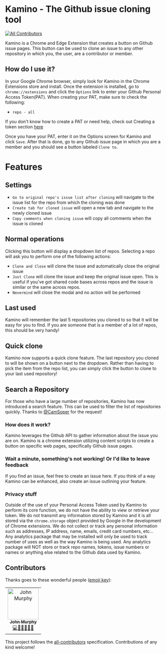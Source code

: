 # Kamino - The Github issue cloning tool
[![All Contributors](https://img.shields.io/badge/all_contributors-1-orange.svg?style=flat-square)](#contributors)

Kamino is a Chrome and Edge Extension that creates a button on Github issue pages. This button can be used to clone an issue to any other repository in which you, the user, are a contributor or member.

## How do I use it?
In your Google Chrome browser, simply look for Kamino in the Chrome Extensions store and install. Once the extension is installed, go to `chrome://extensions` and click the `Options` link to enter your Github Personal Access Token(PAT). When creating your PAT, make sure to check the following:
- `repo - all`

If you don't know how to create a PAT or need help, check out Creating a token section [here](https://help.github.com/articles/creating-a-personal-access-token-for-the-command-line/)

Once you have your PAT, enter it on the Options screen for Kamino and click `Save`. After that is done, go to any Github issue page in which you are a member and you should see a button labeled `Clone to`.

# Features

## Settings
- `Go to original repo's issue list after cloning` will navigate to the issue list for the repo from which the cloning was done
- `Create tab for cloned issue` will open a new tab and navigate to the newly cloned issue
- `Copy comments when cloning issue` will copy all comments when the issue is cloned

## Normal operations
Clicking this button will display a dropdown list of repos. Selecting a repo will ask you to perform one of the following actions:
- `Clone and Close` will clone the issue and automatically close the original issue
- `Just Clone` will clone the issue and keep the original issue open. This is useful if you've got shared code bases across repos and the issue is similar or the same across repos.
- `Nevermind` will close the modal and no action will be performed

## Last used
Kamino will remember the last 5 repositories you cloned to so that it will be easy for you to find. If you are someone that is a member of a lot of repos, this should be very handy!

## Quick clone
Kamino now supports a quick clone feature. The last repository you cloned to will be shown on a button next to the dropdown. Rather than having to pick the item from the repo list, you can simply click the button to clone to your last used repository!

## Search a Repository
For those who have a large number of repositories, Kamino has now introduced a search feature. This can be used to filter the list of repositories quickly. Thanks to [@CamSoper](https://github.com/CamSoper) for the request!

### How does it work?
Kamino leverages the Github API to gather information about the issue you are on. Kamino is a chrome extension utilizing content scripts to create a button on specific web pages, specifically Github issue pages.

### Wait a minute, something's not working! Or I'd like to leave feedback
If you find an issue, feel free to create an issue here. If you think of a way Kamino can be enhanced, also create an issue outlining your feature.

### Privacy stuff
Outside of the use of your Personal Access Token used by Kamino to perform its core function, we do not have the ability to view or retrieve your token. We do not transmit any information stored by Kamino and it is all stored via the `chrome.storage` object provided by Google in the development of Chrome extensions. We do not collect or track any personal information such as addresses, IP address, name, emails, credit card numbers, etc... Any analytics package that may be installed will only be used to track number of uses as well as the way Kamino is being used. Any analytics package will NOT store or track repo names, tokens, issue numbers or names or anything else related to the Github data used by Kamino.

## Contributors

Thanks goes to these wonderful people ([emoji key](https://allcontributors.org/docs/en/emoji-key)):

<!-- ALL-CONTRIBUTORS-LIST:START - Do not remove or modify this section -->
<!-- prettier-ignore -->
<table><tr><td align="center"><a href="https://github.com/johnmurphy01"><img src="https://avatars2.githubusercontent.com/u/2939548?v=4" width="100px;" alt="John Murphy"/><br /><sub><b>John Murphy</b></sub></a><br /><a href="https://github.com/gatewayapps/kamino/commits?author=johnmurphy01" title="Code">💻📖🎨🤔🚧📆</a></td></tr></table>

<!-- ALL-CONTRIBUTORS-LIST:END -->

This project follows the [all-contributors](https://github.com/all-contributors/all-contributors) specification. Contributions of any kind welcome!

